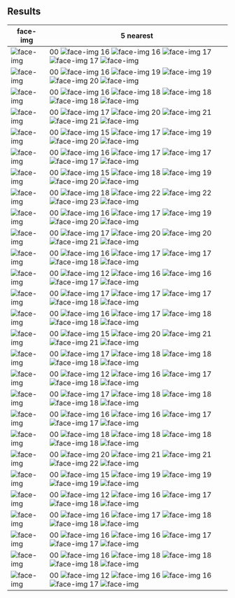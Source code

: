 ## Results
| face-img | 5 nearest |
|-----|------|
| ![face-img](faces/94cb0154-085e-4afc-9c6c-48073455f1ab.jpg)  | 00 ![face-img](faces/94cb0154-085e-4afc-9c6c-48073455f1ab.jpg) 16 ![face-img](faces/73a4399a-a7ba-4e33-ac48-6f845bd975fb.jpg) 16 ![face-img](faces/b6d5e843-2eb1-4174-9f99-4fce48d0d984.jpg) 17 ![face-img](faces/5152fad8-dda3-4a62-935c-2ef03faf8d20.jpg) 17 ![face-img](faces/9aa417b2-8fea-4aa6-9734-9e26ae9388ff.jpg)  |
| ![face-img](faces/dbbd360f-4fea-4911-9233-063eda812445.jpg)  | 00 ![face-img](faces/dbbd360f-4fea-4911-9233-063eda812445.jpg) 16 ![face-img](faces/d445a6d4-e28a-4903-8f37-037a357eae60.jpg) 19 ![face-img](faces/b6d5e843-2eb1-4174-9f99-4fce48d0d984.jpg) 19 ![face-img](faces/50c5fbf6-a1f1-438e-b9ce-7cc9772a3fbf.jpg) 20 ![face-img](faces/c966eec9-6458-4a4e-8967-6bab69dd9965.jpg)  |
| ![face-img](faces/6267aa0b-94f9-48db-90c7-5d84cdf01f52.jpg)  | 00 ![face-img](faces/6267aa0b-94f9-48db-90c7-5d84cdf01f52.jpg) 16 ![face-img](faces/73a4399a-a7ba-4e33-ac48-6f845bd975fb.jpg) 18 ![face-img](faces/71a92092-b36f-41da-9e7f-85e5c075d65e.jpg) 18 ![face-img](faces/079e990c-604a-432c-9a4e-aa3eb8c6f560.jpg) 18 ![face-img](faces/5152fad8-dda3-4a62-935c-2ef03faf8d20.jpg)  |
| ![face-img](faces/bcf97241-96e4-4726-8287-fdab88217584.jpg)  | 00 ![face-img](faces/bcf97241-96e4-4726-8287-fdab88217584.jpg) 17 ![face-img](faces/b6d5e843-2eb1-4174-9f99-4fce48d0d984.jpg) 20 ![face-img](faces/c966eec9-6458-4a4e-8967-6bab69dd9965.jpg) 21 ![face-img](faces/9e5b59cc-5d2a-4bb0-b1b7-141353f479dd.jpg) 21 ![face-img](faces/84e22415-6352-4442-95f1-d20319786b6b.jpg)  |
| ![face-img](faces/c966eec9-6458-4a4e-8967-6bab69dd9965.jpg)  | 00 ![face-img](faces/c966eec9-6458-4a4e-8967-6bab69dd9965.jpg) 15 ![face-img](faces/574d60a5-0c06-48a4-bf73-914002c82c2a.jpg) 17 ![face-img](faces/b6d5e843-2eb1-4174-9f99-4fce48d0d984.jpg) 19 ![face-img](faces/50c5fbf6-a1f1-438e-b9ce-7cc9772a3fbf.jpg) 20 ![face-img](faces/71a92092-b36f-41da-9e7f-85e5c075d65e.jpg)  |
| ![face-img](faces/5152fad8-dda3-4a62-935c-2ef03faf8d20.jpg)  | 00 ![face-img](faces/5152fad8-dda3-4a62-935c-2ef03faf8d20.jpg) 16 ![face-img](faces/b6d5e843-2eb1-4174-9f99-4fce48d0d984.jpg) 17 ![face-img](faces/94cb0154-085e-4afc-9c6c-48073455f1ab.jpg) 17 ![face-img](faces/73a4399a-a7ba-4e33-ac48-6f845bd975fb.jpg) 17 ![face-img](faces/9e5b59cc-5d2a-4bb0-b1b7-141353f479dd.jpg)  |
| ![face-img](faces/574d60a5-0c06-48a4-bf73-914002c82c2a.jpg)  | 00 ![face-img](faces/574d60a5-0c06-48a4-bf73-914002c82c2a.jpg) 15 ![face-img](faces/c966eec9-6458-4a4e-8967-6bab69dd9965.jpg) 18 ![face-img](faces/b6d5e843-2eb1-4174-9f99-4fce48d0d984.jpg) 19 ![face-img](faces/50c5fbf6-a1f1-438e-b9ce-7cc9772a3fbf.jpg) 20 ![face-img](faces/73a4399a-a7ba-4e33-ac48-6f845bd975fb.jpg)  |
| ![face-img](faces/ba4dd9e4-8140-4f33-958b-9373b75fca8f.jpg)  | 00 ![face-img](faces/ba4dd9e4-8140-4f33-958b-9373b75fca8f.jpg) 18 ![face-img](faces/e7054fd4-9b31-41dd-90e7-8764e853f7f8.jpg) 22 ![face-img](faces/b6d5e843-2eb1-4174-9f99-4fce48d0d984.jpg) 22 ![face-img](faces/73a4399a-a7ba-4e33-ac48-6f845bd975fb.jpg) 23 ![face-img](faces/6267aa0b-94f9-48db-90c7-5d84cdf01f52.jpg)  |
| ![face-img](faces/d445a6d4-e28a-4903-8f37-037a357eae60.jpg)  | 00 ![face-img](faces/d445a6d4-e28a-4903-8f37-037a357eae60.jpg) 16 ![face-img](faces/dbbd360f-4fea-4911-9233-063eda812445.jpg) 17 ![face-img](faces/b6d5e843-2eb1-4174-9f99-4fce48d0d984.jpg) 19 ![face-img](faces/50c5fbf6-a1f1-438e-b9ce-7cc9772a3fbf.jpg) 20 ![face-img](faces/fd0fbcf5-31c8-4aeb-a2f9-f7e672150d2b.jpg)  |
| ![face-img](faces/9aa417b2-8fea-4aa6-9734-9e26ae9388ff.jpg)  | 00 ![face-img](faces/9aa417b2-8fea-4aa6-9734-9e26ae9388ff.jpg) 17 ![face-img](faces/94cb0154-085e-4afc-9c6c-48073455f1ab.jpg) 20 ![face-img](faces/5152fad8-dda3-4a62-935c-2ef03faf8d20.jpg) 20 ![face-img](faces/9e5b59cc-5d2a-4bb0-b1b7-141353f479dd.jpg) 21 ![face-img](faces/73a4399a-a7ba-4e33-ac48-6f845bd975fb.jpg)  |
| ![face-img](faces/50c5fbf6-a1f1-438e-b9ce-7cc9772a3fbf.jpg)  | 00 ![face-img](faces/50c5fbf6-a1f1-438e-b9ce-7cc9772a3fbf.jpg) 16 ![face-img](faces/fd0fbcf5-31c8-4aeb-a2f9-f7e672150d2b.jpg) 17 ![face-img](faces/73a4399a-a7ba-4e33-ac48-6f845bd975fb.jpg) 17 ![face-img](faces/b6d5e843-2eb1-4174-9f99-4fce48d0d984.jpg) 18 ![face-img](faces/5152fad8-dda3-4a62-935c-2ef03faf8d20.jpg)  |
| ![face-img](faces/bb7c3b1d-1a4a-4cec-a456-894068f8b8fe.jpg)  | 00 ![face-img](faces/bb7c3b1d-1a4a-4cec-a456-894068f8b8fe.jpg) 12 ![face-img](faces/63ae41e8-1fc0-4069-ac17-ec331b3844c9.jpg) 16 ![face-img](faces/84e22415-6352-4442-95f1-d20319786b6b.jpg) 16 ![face-img](faces/830652cd-29a9-4237-a736-e161e891f4ce.jpg) 17 ![face-img](faces/73a4399a-a7ba-4e33-ac48-6f845bd975fb.jpg)  |
| ![face-img](faces/9e5b59cc-5d2a-4bb0-b1b7-141353f479dd.jpg)  | 00 ![face-img](faces/9e5b59cc-5d2a-4bb0-b1b7-141353f479dd.jpg) 17 ![face-img](faces/73a4399a-a7ba-4e33-ac48-6f845bd975fb.jpg) 17 ![face-img](faces/b6d5e843-2eb1-4174-9f99-4fce48d0d984.jpg) 17 ![face-img](faces/5152fad8-dda3-4a62-935c-2ef03faf8d20.jpg) 18 ![face-img](faces/94cb0154-085e-4afc-9c6c-48073455f1ab.jpg)  |
| ![face-img](faces/fd0fbcf5-31c8-4aeb-a2f9-f7e672150d2b.jpg)  | 00 ![face-img](faces/fd0fbcf5-31c8-4aeb-a2f9-f7e672150d2b.jpg) 16 ![face-img](faces/50c5fbf6-a1f1-438e-b9ce-7cc9772a3fbf.jpg) 17 ![face-img](faces/5152fad8-dda3-4a62-935c-2ef03faf8d20.jpg) 18 ![face-img](faces/b6d5e843-2eb1-4174-9f99-4fce48d0d984.jpg) 18 ![face-img](faces/73a4399a-a7ba-4e33-ac48-6f845bd975fb.jpg)  |
| ![face-img](faces/a0aeb78b-7f60-4023-92b1-741314e7fe88.jpg)  | 00 ![face-img](faces/a0aeb78b-7f60-4023-92b1-741314e7fe88.jpg) 15 ![face-img](faces/0e78e2f1-f597-4d65-ac74-f490084f79de.jpg) 20 ![face-img](faces/fd0fbcf5-31c8-4aeb-a2f9-f7e672150d2b.jpg) 21 ![face-img](faces/079e990c-604a-432c-9a4e-aa3eb8c6f560.jpg) 21 ![face-img](faces/5e652366-c03f-47a5-929a-9311f65db9ce.jpg)  |
| ![face-img](faces/71a92092-b36f-41da-9e7f-85e5c075d65e.jpg)  | 00 ![face-img](faces/71a92092-b36f-41da-9e7f-85e5c075d65e.jpg) 17 ![face-img](faces/73a4399a-a7ba-4e33-ac48-6f845bd975fb.jpg) 18 ![face-img](faces/5152fad8-dda3-4a62-935c-2ef03faf8d20.jpg) 18 ![face-img](faces/6267aa0b-94f9-48db-90c7-5d84cdf01f52.jpg) 18 ![face-img](faces/7da618a1-9866-45b9-a1a0-fd70eda5adf1.jpg)  |
| ![face-img](faces/830652cd-29a9-4237-a736-e161e891f4ce.jpg)  | 00 ![face-img](faces/830652cd-29a9-4237-a736-e161e891f4ce.jpg) 12 ![face-img](faces/84e22415-6352-4442-95f1-d20319786b6b.jpg) 16 ![face-img](faces/bb7c3b1d-1a4a-4cec-a456-894068f8b8fe.jpg) 17 ![face-img](faces/63ae41e8-1fc0-4069-ac17-ec331b3844c9.jpg) 18 ![face-img](faces/b6d5e843-2eb1-4174-9f99-4fce48d0d984.jpg)  |
| ![face-img](faces/e7054fd4-9b31-41dd-90e7-8764e853f7f8.jpg)  | 00 ![face-img](faces/e7054fd4-9b31-41dd-90e7-8764e853f7f8.jpg) 17 ![face-img](faces/b6d5e843-2eb1-4174-9f99-4fce48d0d984.jpg) 18 ![face-img](faces/73a4399a-a7ba-4e33-ac48-6f845bd975fb.jpg) 18 ![face-img](faces/ba4dd9e4-8140-4f33-958b-9373b75fca8f.jpg) 18 ![face-img](faces/830652cd-29a9-4237-a736-e161e891f4ce.jpg)  |
| ![face-img](faces/73a4399a-a7ba-4e33-ac48-6f845bd975fb.jpg)  | 00 ![face-img](faces/73a4399a-a7ba-4e33-ac48-6f845bd975fb.jpg) 16 ![face-img](faces/94cb0154-085e-4afc-9c6c-48073455f1ab.jpg) 16 ![face-img](faces/6267aa0b-94f9-48db-90c7-5d84cdf01f52.jpg) 17 ![face-img](faces/50c5fbf6-a1f1-438e-b9ce-7cc9772a3fbf.jpg) 17 ![face-img](faces/9e5b59cc-5d2a-4bb0-b1b7-141353f479dd.jpg)  |
| ![face-img](faces/7da618a1-9866-45b9-a1a0-fd70eda5adf1.jpg)  | 00 ![face-img](faces/7da618a1-9866-45b9-a1a0-fd70eda5adf1.jpg) 18 ![face-img](faces/63ae41e8-1fc0-4069-ac17-ec331b3844c9.jpg) 18 ![face-img](faces/71a92092-b36f-41da-9e7f-85e5c075d65e.jpg) 18 ![face-img](faces/b6d5e843-2eb1-4174-9f99-4fce48d0d984.jpg) 18 ![face-img](faces/50c5fbf6-a1f1-438e-b9ce-7cc9772a3fbf.jpg)  |
| ![face-img](faces/4dd291a3-92b3-4d2b-876c-f43ce05ad66d.jpg)  | 00 ![face-img](faces/4dd291a3-92b3-4d2b-876c-f43ce05ad66d.jpg) 20 ![face-img](faces/0e78e2f1-f597-4d65-ac74-f490084f79de.jpg) 21 ![face-img](faces/73a4399a-a7ba-4e33-ac48-6f845bd975fb.jpg) 21 ![face-img](faces/7da618a1-9866-45b9-a1a0-fd70eda5adf1.jpg) 22 ![face-img](faces/94cb0154-085e-4afc-9c6c-48073455f1ab.jpg)  |
| ![face-img](faces/0e78e2f1-f597-4d65-ac74-f490084f79de.jpg)  | 00 ![face-img](faces/0e78e2f1-f597-4d65-ac74-f490084f79de.jpg) 15 ![face-img](faces/a0aeb78b-7f60-4023-92b1-741314e7fe88.jpg) 19 ![face-img](faces/fd0fbcf5-31c8-4aeb-a2f9-f7e672150d2b.jpg) 19 ![face-img](faces/5152fad8-dda3-4a62-935c-2ef03faf8d20.jpg) 19 ![face-img](faces/84e22415-6352-4442-95f1-d20319786b6b.jpg)  |
| ![face-img](faces/63ae41e8-1fc0-4069-ac17-ec331b3844c9.jpg)  | 00 ![face-img](faces/63ae41e8-1fc0-4069-ac17-ec331b3844c9.jpg) 12 ![face-img](faces/bb7c3b1d-1a4a-4cec-a456-894068f8b8fe.jpg) 16 ![face-img](faces/84e22415-6352-4442-95f1-d20319786b6b.jpg) 17 ![face-img](faces/830652cd-29a9-4237-a736-e161e891f4ce.jpg) 18 ![face-img](faces/b6d5e843-2eb1-4174-9f99-4fce48d0d984.jpg)  |
| ![face-img](faces/5e652366-c03f-47a5-929a-9311f65db9ce.jpg)  | 00 ![face-img](faces/5e652366-c03f-47a5-929a-9311f65db9ce.jpg) 16 ![face-img](faces/079e990c-604a-432c-9a4e-aa3eb8c6f560.jpg) 17 ![face-img](faces/b6d5e843-2eb1-4174-9f99-4fce48d0d984.jpg) 18 ![face-img](faces/73a4399a-a7ba-4e33-ac48-6f845bd975fb.jpg) 18 ![face-img](faces/830652cd-29a9-4237-a736-e161e891f4ce.jpg)  |
| ![face-img](faces/b6d5e843-2eb1-4174-9f99-4fce48d0d984.jpg)  | 00 ![face-img](faces/b6d5e843-2eb1-4174-9f99-4fce48d0d984.jpg) 16 ![face-img](faces/5152fad8-dda3-4a62-935c-2ef03faf8d20.jpg) 16 ![face-img](faces/94cb0154-085e-4afc-9c6c-48073455f1ab.jpg) 17 ![face-img](faces/5e652366-c03f-47a5-929a-9311f65db9ce.jpg) 17 ![face-img](faces/84e22415-6352-4442-95f1-d20319786b6b.jpg)  |
| ![face-img](faces/079e990c-604a-432c-9a4e-aa3eb8c6f560.jpg)  | 00 ![face-img](faces/079e990c-604a-432c-9a4e-aa3eb8c6f560.jpg) 16 ![face-img](faces/5e652366-c03f-47a5-929a-9311f65db9ce.jpg) 18 ![face-img](faces/94cb0154-085e-4afc-9c6c-48073455f1ab.jpg) 18 ![face-img](faces/73a4399a-a7ba-4e33-ac48-6f845bd975fb.jpg) 18 ![face-img](faces/5152fad8-dda3-4a62-935c-2ef03faf8d20.jpg)  |
| ![face-img](faces/84e22415-6352-4442-95f1-d20319786b6b.jpg)  | 00 ![face-img](faces/84e22415-6352-4442-95f1-d20319786b6b.jpg) 12 ![face-img](faces/830652cd-29a9-4237-a736-e161e891f4ce.jpg) 16 ![face-img](faces/bb7c3b1d-1a4a-4cec-a456-894068f8b8fe.jpg) 16 ![face-img](faces/63ae41e8-1fc0-4069-ac17-ec331b3844c9.jpg) 17 ![face-img](faces/b6d5e843-2eb1-4174-9f99-4fce48d0d984.jpg)  |
